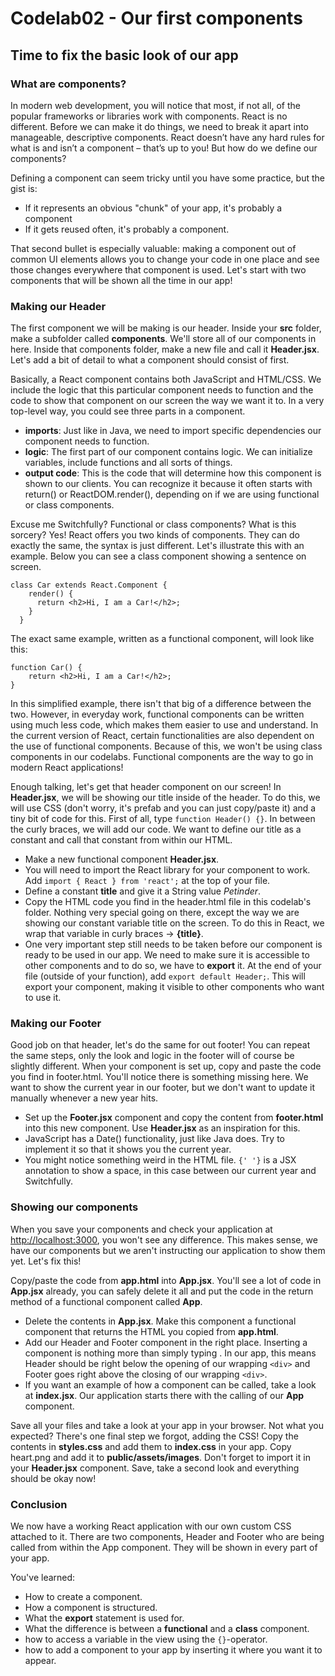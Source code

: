 # Codelab02 - Our first components

## Time to fix the basic look of our app

### What are components?

In modern web development, you will notice that most, if not all, of the popular frameworks or libraries work with components. React is no different. Before we can make it do things, we need to break it apart into manageable, descriptive components. React doesn’t have any hard rules for what is and isn’t a component – that’s up to you! But how do we define our components?

Defining a component can seem tricky until you have some practice, but the gist is:

* If it represents an obvious "chunk" of your app, it's probably a component
* If it gets reused often, it's probably a component.

That second bullet is especially valuable: making a component out of common UI elements allows you to change your code in one place and see those changes everywhere that component is used. Let's start with two components that will be shown all the time in our app!

### Making our Header

The first component we will be making is our header. Inside your **src** folder, make a subfolder called **components**. We'll store all of our components in here. Inside that components folder, make a new file and call it **Header.jsx**. Let's add a bit of detail to what a component should consist of first.

Basically, a React component contains both JavaScript and HTML/CSS. We include the logic that this particular component needs to function and the code to show that component on our screen the way we want it to. In a very top-level way, you could see three parts in a component.
* **imports**: Just like in Java, we need to import specific dependencies our component needs to function.
* **logic**: The first part of our component contains logic. We can initialize variables, include functions and all sorts of things.
* **output code**: This is the code that will determine how this component is shown to our clients. You can recognize it because it often starts with return() or ReactDOM.render(), depending on if we are using functional or class components.

Excuse me Switchfully? Functional or class components? What is this sorcery?
Yes! React offers you two kinds of components. They can do exactly the same, the syntax is just different. Let's illustrate this with an example. Below you can see a class component showing a sentence on screen.

    class Car extends React.Component {
        render() {
          return <h2>Hi, I am a Car!</h2>;
        }
      }

The exact same example, written as a functional component, will look like this:

    function Car() {
        return <h2>Hi, I am a Car!</h2>;
    }

In this simplified example, there isn't that big of a difference between the two. However, in everyday work, functional components can be written using much less code, which makes them easier to use and understand. In the current version of React, certain functionalities are also dependent on the use of functional components.
Because of this, we won't be using class components in our codelabs. Functional components are the way to go in modern React applications!

Enough talking, let's get that header component on our screen! In **Header.jsx**, we will be showing our title inside of the header. To do this, we will use CSS (don't worry, it's prefab and you can just copy/paste it) and a tiny bit of code for this. First of all, type ```function Header() {}```. In between the curly braces, we will
add our code. We want to define our title as a constant and call that constant from within our HTML.
* Make a new functional component **Header.jsx**.
* You will need to import the React library for your component to work. Add ```import { React } from 'react';``` at the top of your file.
* Define a constant **title** and give it a String value *Petinder*.
* Copy the HTML code you find in the header.html file in this codelab's folder. Nothing very special going on there, except the way we are showing our constant variable title on the screen. To do this in React, we wrap that variable in curly braces -> **{title}**.
* One very important step still needs to be taken before our component is ready to be used in our app. We need to make sure it is accessible to other components and to do so, we have to **export** it. At the end of your file (outside of your function), add ```export default Header;```. This will export your component, making it visible to other components
  who want to use it.

### Making our Footer

Good job on that header, let's do the same for out footer! You can repeat the same steps, only the look and logic in the footer will of course be slightly different. When your component is set up, copy and paste the code you find in footer.html. You'll notice there is something missing here.
We want to show the current year in our footer, but we don't want to update it manually whenever a new year hits.
* Set up the **Footer.jsx** component and copy the content from **footer.html** into this new component. Use **Header.jsx** as an inspiration for this.
* JavaScript has a Date() functionality, just like Java does. Try to implement it so that it shows you the current year.
* You might notice something weird in the HTML file. ```{' '}``` is a JSX annotation to show a space, in this case between our current year and Switchfully.

### Showing our components

When you save your components and check your application at [http://localhost:3000](http://localhost:3000), you won't see any difference. This makes sense, we have our components but we aren't instructing our application to show them yet. Let's fix this!

Copy/paste the code from **app.html** into **App.jsx**. You'll see a lot of code in **App.jsx** already, you can safely delete it all and put the code in the return method of a functional component called **App**.
* Delete the contents in **App.jsx**. Make this component a functional component that returns the HTML you copied from **app.html**.
* Add our Header and Footer component in the right place. Inserting a component is nothing more than simply typing **<NameOfYourComponent />**. In our app, this means Header should be right below the opening of our wrapping ```<div>``` and Footer goes right above the closing of our wrapping ```<div>```.
* If you want an example of how a component can be called, take a look at **index.jsx**. Our application starts there with the calling of our **App** component.

Save all your files and take a look at your app in your browser. Not what you expected? There's one final step we forgot, adding the CSS! Copy the contents in **styles.css** and add them to **index.css** in your app. Copy heart.png and add it to **public/assets/images**. Don't forget to import it in your **Header.jsx** component. Save, take a second look and everything should be okay now!

### Conclusion

We now have a working React application with our own custom CSS attached to it. There are two components, Header and Footer who are being called from within the App component. They will be shown in every part of your app.

You've learned:
- How to create a component.
- How a component is structured.
- What the **export** statement is used for.
- What the difference is between a **functional** and a **class** component.
- how to access a variable in the view using the ``{}``-operator.
- how to add a component to your app by inserting it where you want it to appear.
